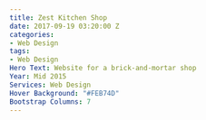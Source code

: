 ```yaml
---
title: Zest Kitchen Shop
date: 2017-09-19 03:20:00 Z
categories:
- Web Design
tags:
- Web Design
Hero Text: Website for a brick-and-mortar shop
Year: Mid 2015
Services: Web Design
Hover Background: "#FEB74D"
Bootstrap Columns: 7
---
```


